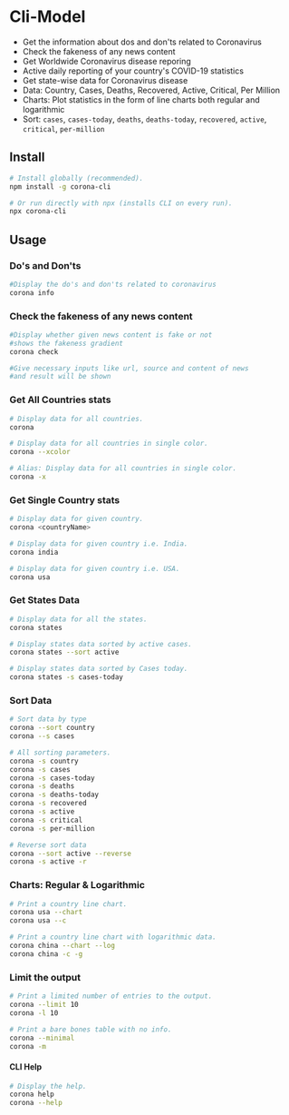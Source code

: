 # Cli-Model

- Get the information about dos and don'ts related to Coronavirus
- Check the fakeness of any news content
- Get Worldwide Coronavirus disease reporing
- Active daily reporting of your country's COVID-19 statistics
- Get state-wise data for Coronavirus disease
- Data: Country, Cases, Deaths, Recovered, Active, Critical, Per Million
- Charts: Plot statistics in the form of line charts both regular and logarithmic
- Sort: `cases`, `cases-today`, `deaths`, `deaths-today`, `recovered`, `active`, `critical`, `per-million`

## Install

```sh
# Install globally (recommended).
npm install -g corona-cli

# Or run directly with npx (installs CLI on every run).
npx corona-cli
```

## Usage

### Do's and Don'ts

```sh
#Display the do's and don'ts related to coronavirus
corona info

```

### Check the fakeness of any news content

```sh
#Display whether given news content is fake or not
#shows the fakeness gradient
corona check

#Give necessary inputs like url, source and content of news
#and result will be shown
```

### Get All Countries stats 

```sh
# Display data for all countries.
corona

# Display data for all countries in single color.
corona --xcolor

# Alias: Display data for all countries in single color.
corona -x
```

### Get Single Country stats

```sh
# Display data for given country.
corona <countryName>

# Display data for given country i.e. India.
corona india

# Display data for given country i.e. USA.
corona usa
```

### Get States Data

```sh
# Display data for all the states.
corona states

# Display states data sorted by active cases.
corona states --sort active

# Display states data sorted by Cases today.
corona states -s cases-today
```

### Sort Data

```sh
# Sort data by type
corona --sort country
corona --s cases

# All sorting parameters.
corona -s country
corona -s cases
corona -s cases-today
corona -s deaths
corona -s deaths-today
corona -s recovered
corona -s active
corona -s critical
corona -s per-million

# Reverse sort data
corona --sort active --reverse
corona -s active -r
```

### Charts: Regular & Logarithmic

```sh
# Print a country line chart.
corona usa --chart
corona usa --c

# Print a country line chart with logarithmic data.
corona china --chart --log
corona china -c -g
```

### Limit the output

````sh
# Print a limited number of entries to the output.
corona --limit 10
corona -l 10

# Print a bare bones table with no info.
corona --minimal
corona -m
````

#### CLI Help

```sh
# Display the help.
corona help
corona --help
```






